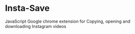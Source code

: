 # Insta-Save
JavaScript Google chrome extension for Copying, opening and downloading Instagram videos
